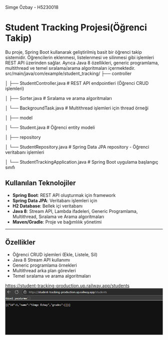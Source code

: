 Simge Özbay - H5230018
# Student Tracking Projesi(Öğrenci Takip)

Bu proje, Spring Boot kullanarak geliştirilmiş basit bir öğrenci takip sistemidir. Öğrencilerin eklenmesi, listelenmesi ve silinmesi gibi işlemleri REST API üzerinden sağlar. Ayrıca Java 8 özellikleri, generic programlama, multithread ve temel sıralama/arama algoritmaları içermektedir.
src/main/java/com/example/student_tracking/
├── controller

│ ├── StudentController.java # REST API endpointleri (Öğrenci CRUD işlemleri)

│ ├── Sorter.java # Sıralama ve arama algoritmaları

│ └── BackgroundTask.java # Multithread işlemleri için thread örneği

│
├── model

│ └── Student.java # Öğrenci entity modeli

│
├── repository

│ └── StudentRepository.java # Spring Data JPA repository - Öğrenci veritabanı işlemleri

│
└── StudentTrackingApplication.java # Spring Boot uygulama başlangıç sınıfı
## Kullanılan Teknolojiler

- **Spring Boot**: REST API oluşturmak için framework
- **Spring Data JPA**: Veritabanı işlemleri için
- **H2 Database**: Bellek içi veritabanı
- **Java 8**: Stream API, Lambda ifadeleri, Generic Programlama, Multithread, Sıralama ve Arama algoritmaları
- **Maven/Gradle**: Proje ve bağımlılık yönetimi

---

## Özellikler

- Öğrenci CRUD işlemleri (Ekle, Listele, Sil)
- Java 8 Stream API kullanımı
- Generic programlama örnekleri
- Multithread arka plan görevleri
- Temel sıralama ve arama algoritmaları

https://student-tracking-production.up.railway.app/students
![Uygulama Görseli](assets/Screenshot1.png)
